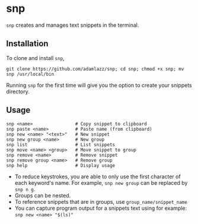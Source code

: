 # snp

`snp` creates and manages text snippets in the terminal.

## Installation

To clone and install `snp`,

```
git clone https://github.com/adamlazz/snp; cd snp; chmod +x snp; mv snp /usr/local/bin
```

Running `snp` for the first time will give you the option to create your snippets directory.

## Usage

```
snp <name>                # Copy snippet to clipboard
snp paste <name>          # Paste name (from clipboard)
snp new <name> "<text>"   # New snippet
snp new group <name>      # New group
snp list                  # List snippets
snp move <name> <group>   # Move snippet to group
snp remove <name>         # Remove snippet
snp remove group <name>   # Remove group
snp help                  # Display usage
```

* To reduce keystrokes, you are able to only use the first character of each keyword's name. For example, `snp new group` can be replaced by `snp n g`.
* Groups can be nested.
* To reference snippets that are in groups, use `group_name/snippet_name`
* You can capture program output for a snippets text using for example: `snp new <name> "$(ls)"`
